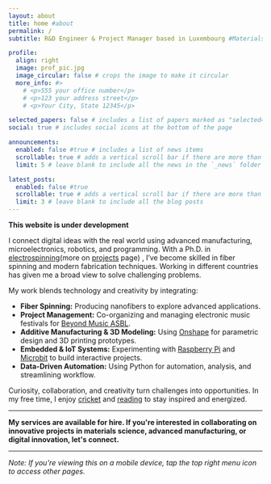 ```yaml
---
layout: about
title: home #about
permalink: /
subtitle: R&D Engineer & Project Manager based in Luxembourg #Materials, R&D Engineer, Project Management, Luxembourg. 

profile:
  align: right
  image: prof_pic.jpg
  image_circular: false # crops the image to make it circular
  more_info: #>
    # <p>555 your office number</p>
    # <p>123 your address street</p>
    # <p>Your City, State 12345</p>

selected_papers: false # includes a list of papers marked as "selected={true}"
social: true # includes social icons at the bottom of the page

announcements:
  enabled: false #true # includes a list of news items
  scrollable: true # adds a vertical scroll bar if there are more than 3 news items
  limit: 5 # leave blank to include all the news in the `_news` folder

latest_posts:
  enabled: false #true
  scrollable: true # adds a vertical scroll bar if there are more than 3 new posts items
  limit: 3 # leave blank to include all the blog posts
---
```


**This website is under development** 

<!-- I am dedicated to bridging the digital and physical realms through advanced manufacturing, microelectronics, robotics, and programming. With a Ph.D. in [electrospinning](https://orbilu.uni.lu/handle/10993/49301), I have gained extensive expertise in fiber spinning and other cutting-edge fabrication techniques. My skills and experiences across multiple countries have offered me with a global perspective on tackling complex challenges. -->

I connect digital ideas with the real world using advanced manufacturing, microelectronics, robotics, and programming. With a Ph.D. in [electrospinning](https://orbilu.uni.lu/handle/10993/49301)(more on [projects](https://shameekvats.github.io/projects/electrospinning/) page) , I’ve become skilled in fiber spinning and modern fabrication techniques. Working in different countries has given me a broad view to solve challenging problems.

<!-- My work focuses on developing innovative solutions that integrate:  
- **Fiber Spinning** : Production of nanofibers to pioneer new material formulations and manufacturing methods.
- **Project Management:** Co-organizing and co-managing electronic music festivals for [Beyond Music ASBL](https://www.beyondmusic.lu/).  
- **Additive Manufacturing & 3D Modeling** : Utilizing [Onshape](https://www.onshape.com/en/) to design parametric models and 3D printing techniques to design and prototype functional components.  
- **Embedded & IoT Systems** : Experimenting with platforms like [Raspberry Pi](https://www.raspberrypi.com/products/raspberry-pi-5/?variant=raspberry-pi-5-16gb) and [Microbit](https://microbit.org/) to create interactive, real-world applications.  
- **Data-Driven Automation** : Leveraging Python for automation, data analysis, and the optimization of research and development processes.   -->

My work blends technology and creativity by integrating:  
- **Fiber Spinning:** Producing nanofibers to explore advanced applications.  
- **Project Management:** Co-organizing and managing electronic music festivals for [Beyond Music ASBL](https://www.beyondmusic.lu/).  
- **Additive Manufacturing & 3D Modeling:** Using [Onshape](https://www.onshape.com/en/) for parametric design and 3D printing prototypes.  
- **Embedded & IoT Systems:** Experimenting with [Raspberry Pi](https://www.raspberrypi.com/products/raspberry-pi-5/?variant=raspberry-pi-5-16gb) and [Microbit](https://microbit.org/) to build interactive projects.  
- **Data-Driven Automation:** Using Python for automation, analysis, and streamlining workflow.

<!-- I believe that curiosity, collaboration, and creativity are key to transforming challenges into opportunities. In my spare time, I enjoy playing [cricket](https://www.espncricinfo.com/cricketers/shameek-vats-1230626) and [reading](https://www.goodreads.com/user/show/50895425-shameek-vats), pursuits that keep me energized and inspire new ideas.   -->

Curiosity, collaboration, and creativity turn challenges into opportunities. In my free time, I enjoy [cricket](https://www.espncricinfo.com/cricketers/shameek-vats-1230626) and [reading](https://www.goodreads.com/user/show/50895425-shameek-vats) to stay inspired and energized.

---

<!-- If you’re interested in discussing potential collaborations, research projects, or any forward-thinking ventures at the intersection of materials science, advanced manufacturing, and digital innovation, please reach out. -->

**My services are available for hire. If you're interested in collaborating on innovative projects in materials science, advanced manufacturing, or digital innovation, let's connect.**

---

*Note: If you're viewing this on a mobile device, tap the top right menu icon to access other pages.*
